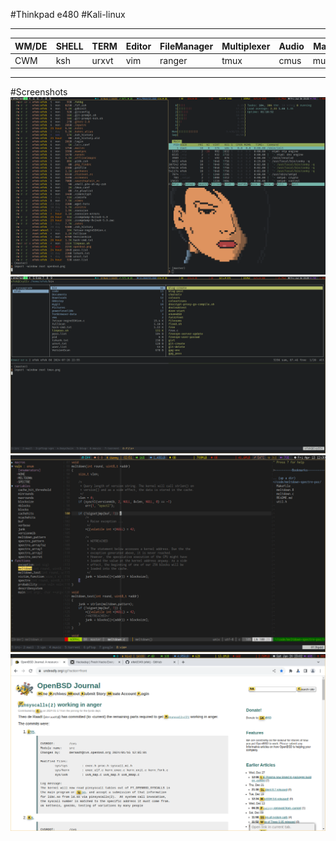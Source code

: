 #Thinkpad e480
#Kali-linux
______________________________________________________________________________
|WM/DE|SHELL|TERM |Editor|FileManager|Multiplexer|Audio|Mail|IRC  |Monitor   |
|-----|-----|-----|------|-----------|-----------|-----|----|-----|----------|
|CWM  |ksh  |urxvt|vim   |ranger     |tmux       |cmus |mutt|irssi|conky,dzen|
------------------------------------------------------------------------------

#Screenshots
![Term](screenshots/term.png)
![Tmux](screenshots/tmux.png)
![Vim](screenshots/vim.png)
![Chrome](screenshots/chrome.png)

